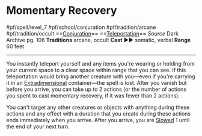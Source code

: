 # Momentary Recovery
#pf/spell/level_7 #pf/school/conjuration #pf/tradition/arcane #pf/tradition/occult
==[Conjuration](../../../Traits/Conjuration.md)== ==[Teleportation](../../../Traits/Teleportation.md)==
*Source* Dark Archive pg. 106
**Traditions** arcane, occult
**Cast** ►► somatic, verbal
**Range** 60 feet

---
You instantly teleport yourself and any items you're wearing or holding from your current space to a clear space within range that you can see. If this teleportation would bring another creature with you—even if you're carrying it in an [Extradimensional](../../../Traits/Extradimensional.md) container—the spell is lost. After you vanish but before you arrive, you can take up to 2 actions (or the number of actions you spent to cast momentary recovery, if it was fewer than 2 actions).

You can't target any other creatures or objects with anything during these actions and any effect with a duration that you create during these actions ends immediately when you arrive. After you arrive, you are [Slowed](../../../Conditions/Slowed.md) 1 until the end of your next turn.